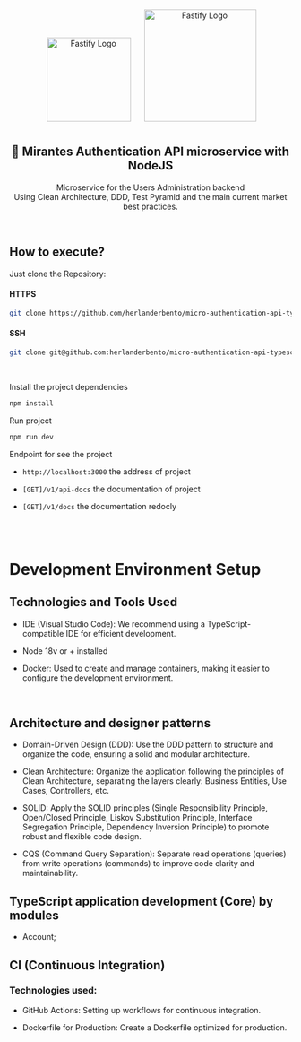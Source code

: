 <center>
  <p align="center">
  &nbsp;&nbsp;&nbsp;
   <img src="https://mirantes.io/_next/static/media/mirantes-white.52c9010f.svg" alt="Fastify Logo" width="150" />&nbsp;&nbsp;
    <img src="https://nodejs.org/static/images/logo.svg" alt="Fastify Logo" width="200" style="margin: 12px" />
  </p>  
  <h2 align="center">🚀 Mirantes Authentication API microservice with NodeJS</h2>
  <p align="center">
   Microservice for the Users Administration backend<br />Using Clean Architecture, DDD, Test Pyramid and the main current market best practices.
  </p>
</center>
<br />

## How to execute?

Just clone the Repository:

#### HTTPS

```sh
git clone https://github.com/herlanderbento/micro-authentication-api-typescript.git
```

#### SSH

```sh
git clone git@github.com:herlanderbento/micro-authentication-api-typescript.git
```

<!-- Upload the project containers
<br/>

```sh
docker-compose up -d
```

```sh
npm run docker:up
``` -->

<br/>

Install the project dependencies

```sh
npm install
```

Run project

```sh
npm run dev
```

Endpoint for see the project

- `http://localhost:3000` the address of project

- `[GET]/v1/api-docs` the documentation of project
- `[GET]/v1/docs` the documentation redocly


<br/>
<Br/>

# Development Environment Setup

## Technologies and Tools Used

- IDE (Visual Studio Code): We recommend using a TypeScript-compatible IDE for efficient development.

- Node 18v or + installed

- Docker: Used to create and manage containers, making it easier to configure the development environment.

<br />

## Architecture and designer patterns

- Domain-Driven Design (DDD): Use the DDD pattern to structure and organize the code, ensuring a solid and modular architecture.

- Clean Architecture: Organize the application following the principles of Clean Architecture, separating the layers clearly: Business Entities, Use Cases, Controllers, etc.
- SOLID: Apply the SOLID principles (Single Responsibility Principle, Open/Closed Principle, Liskov Substitution Principle, Interface Segregation Principle, Dependency Inversion Principle) to promote robust and flexible code design.
- CQS (Command Query Separation): Separate read operations (queries) from write operations (commands) to improve code clarity and maintainability.

## TypeScript application development (Core) by modules

- Account;
  <br />

## CI (Continuous Integration)

### Technologies used:

- GitHub Actions: Setting up workflows for continuous integration.

- Dockerfile for Production: Create a Dockerfile optimized for production.
